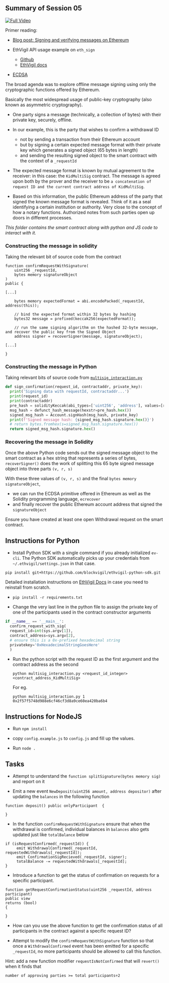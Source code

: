 ## Summary of Session 05

[![Full Video](https://img.youtube.com/vi/klFkJHSFgQQ/0.jpg)](https://youtu.be/klFkJHSFgQQ)


Primer reading:

* [Blog post: Signing and verifying messages on Ethereum](https://programtheblockchain.com/posts/2018/02/17/signing-and-verifying-messages-in-ethereum/)

* EthVigil API usage example on `eth_sign`
	* [Github](https://github.com/blockvigil/api-usage-examples/tree/master/eth_sign)
	* [EthVigil docs](https://ethvigil.com/docs/eth_sign_example_code/)

* [ECDSA](https://en.wikipedia.org/wiki/Elliptic_Curve_Digital_Signature_Algorithm)

The broad agenda was to explore offline message signing using only the cryptographic functions offered by Ethereum.

Basically the most widespread usage of public-key cryptography (also known as asymmetric cryptography).

* One party signs a message (technically, a collection of bytes) with their private key, securely, offline.

* In our example, this is the party that wishes to confirm a withdrawal ID
	* not by sending a transaction from their Ethereum account
	* but by signing a certain expected message format with their private key which generates a signed object (65 bytes in length)
	*  and sending the resulting signed object to the smart contract with the context of a `_requestId`

* The expected message format is known by mutual agreement to the receiver: in this case: the `KidMultiSig` contract. The message is agreed upon both by the prover and the receiver to be `a concatenation of request ID and the current contract address of KidMultiSig`.

* Based on this information, the public Ethereum address of the party that signed the known message format is revealed. Think of it as a seal identifying a certain institution or authority. Very close to the concept of how a notary functions. Authorized notes from such parties open up doors in different processes.

_This folder contains the smart contract along with python and JS code to interact with it._

[](INSTALL.md)


### Constructing the message in solidity

Taking the relevant bit of source code from the contract

```
function confirmRequestWithSignature(
	uint256 _requestId,
	bytes memory signatureObject
)
public {

[...]

	bytes memory expectedFormat = abi.encodePacked(_requestId, address(this));

    // bind the expected format within 32 bytes by hashing
    bytes32 message = prefixed(keccak256(expectedFormat));

	// run the same signing algorithm on the hashed 32-byte message, and recover the public key from the Signed Object
    address signer = recoverSigner(message, signatureObject);

[...]

}
```

### Constructing the message in Python

Taking relevant bits of source code from [`multisig_interaction.py`](https://gitlab.com/blockvigil/bootcamp-cohort2/-/blob/master/session05/multisig_interaction.py)


```py
def sign_confirmation(request_id, contractaddr, private_key):  
  print('Signing data with requestId, contractaddr...')  
  print(request_id)  
  print(contractaddr)  
  pre_hash = solidityKeccak(abi_types=['uint256', 'address'], values=[request_id, contractaddr], validity_check=True)  
  msg_hash = defunct_hash_message(hexstr=pre_hash.hex())  
  signed_msg_hash = Account.signHash(msg_hash, private_key)  
  print(f'Signed message hash: {signed_msg_hash.signature.hex()}')  
  # return bytes.fromhex(s=signed_msg_hash.signature.hex())  
  return signed_msg_hash.signature.hex()
```

### Recovering the message in Solidity

Once the above Python code sends out the signed message object to the smart contract as a hex string that represents a series of bytes, `recoverSigner()` does the work of splitting this 65 byte signed message object into three parts `(v, r, s)`

With these three values of `(v, r, s)` and the final `bytes memory signatureObject`,
* we can run the ECDSA primitive offered in Ethereum as well as the Solidity programming language, `ecrecover`
* and finally recover the public Ethereum account address that signed the `signatureObject`

Ensure you have created at least one open Withdrawal request on the smart contract.

## Instructions for Python

* Install Python SDK with a single command if you already initialized `ev-cli`. The Python SDK automatically picks up your credentials from `~/.ethvigil/settings.json` in that case.

`pip install git+https://github.com/blockvigil/ethvigil-python-sdk.git`

Detailed installation instructions on [EthVigil Docs](https://ethvigil.com/docs/python_sdk/) in case you need to reinstall from scratch.

* `pip install -r requirements.txt`

*  Change the very last line in the python file to assign the private key of one of the participants used in the contract constructor arguments

```python
if __name__ == '__main__':  
  confirm_request_with_sig(  
  request_id=int(sys.argv[1]),  
  contract_address=sys.argv[2],  
  # ensure this is a 0x-prefixed hexadecimal string
  privatekey='0xHexadecimalStringGoesHere'
  )
```

* Run the python script with the request ID as the first argument and the contract address as the second

	`python multisig_interaction.py <request_id_integer> <contract_address_KidMultiSig>`

	For eg.

	`python multisig_interaction.py 1 0x2f57f5748d988e6cf46cf3d8a9ce60ea420ba6b4`

## Instructions for NodeJS

* Run `npm install`

* copy `config.example.js` to `config.js` and fill up the values.

* Run `node .`



## Tasks

* Attempt to understand the `function splitSignature(bytes memory sig)` and report on it

* Emit a new event `NewDeposit(uint256 amount, address depositor)` after updating the `balances` in the following function

```solidity
function deposit() public onlyParticipant  {

}
```

* In the function `confirmRequestWithSignature`  ensure that when the withdrawal is confirmed, individual balances in `balances` also gets updated just like `totalBalance` below

```
if (isRequestConfirmed(_requestId)) {
     emit WithdrawalConfirmed(_requestId, requestedWithdrawals[_requestId]);
     emit ConfirmationSigRecieved(_requestId, signer);
     totalBalance -= requestedWithdrawals[_requestId];
}
```

* Introduce a function to get the status of confirmation on requests for a specific participant.

```
function getRequestConfirmationStatus(uint256 _requestId, address participant)
public view
returns (bool)
{

}
```

* How can you use the above function to get the confirmation status of all participants in the contract against a specific request ID?

* Attempt to modify the `confirmRequestWithSignature` function so that once a `WithdrawalConfirmed` event has been emitted for a specific `_requestId`, no more participants should be allowed to call this function.

Hint: add a new function modifier `requestIsNotConfirmed` that will `revert()` when it finds that

`number of approving parties >= total participants÷2`
